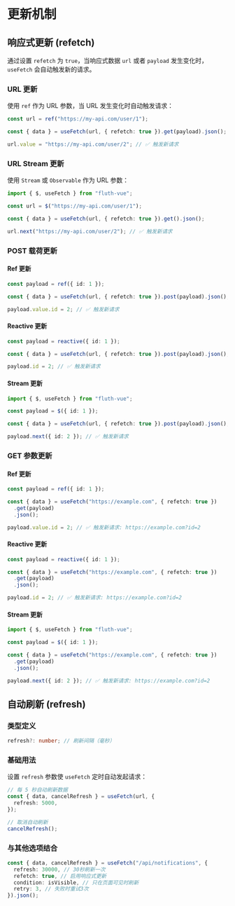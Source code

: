 # 更新机制

## 响应式更新 (refetch)

通过设置 `refetch` 为 `true`，当响应式数据 `url` 或者 `payload` 发生变化时，`useFetch` 会自动触发新的请求。

### URL 更新

使用 `ref` 作为 URL 参数，当 URL 发生变化时自动触发请求：

```ts
const url = ref("https://my-api.com/user/1");

const { data } = useFetch(url, { refetch: true }).get(payload).json();

url.value = "https://my-api.com/user/2"; // ✅ 触发新请求
```

### URL Stream 更新

使用 `Stream` 或 `Observable` 作为 URL 参数：

```ts
import { $, useFetch } from "fluth-vue";

const url = $("https://my-api.com/user/1");

const { data } = useFetch(url, { refetch: true }).get().json();

url.next("https://my-api.com/user/2"); // ✅ 触发新请求
```

### POST 载荷更新

#### Ref 更新

```ts
const payload = ref({ id: 1 });

const { data } = useFetch(url, { refetch: true }).post(payload).json();

payload.value.id = 2; // ✅ 触发新请求
```

#### Reactive 更新

```ts
const payload = reactive({ id: 1 });

const { data } = useFetch(url, { refetch: true }).post(payload).json();

payload.id = 2; // ✅ 触发新请求
```

#### Stream 更新

```ts
import { $, useFetch } from "fluth-vue";

const payload = $({ id: 1 });

const { data } = useFetch(url, { refetch: true }).post(payload).json();

payload.next({ id: 2 }); // ✅ 触发新请求
```

### GET 参数更新

#### Ref 更新

```ts
const payload = ref({ id: 1 });

const { data } = useFetch("https://example.com", { refetch: true })
  .get(payload)
  .json();

payload.value.id = 2; // ✅ 触发新请求: https://example.com?id=2
```

#### Reactive 更新

```ts
const payload = reactive({ id: 1 });

const { data } = useFetch("https://example.com", { refetch: true })
  .get(payload)
  .json();

payload.id = 2; // ✅ 触发新请求: https://example.com?id=2
```

#### Stream 更新

```ts
import { $, useFetch } from "fluth-vue";

const payload = $({ id: 1 });

const { data } = useFetch("https://example.com", { refetch: true })
  .get(payload)
  .json();

payload.next({ id: 2 }); // ✅ 触发新请求: https://example.com?id=2
```

## 自动刷新 (refresh)

### 类型定义

```typescript
refresh?: number; // 刷新间隔（毫秒）
```

### 基础用法

设置 `refresh` 参数使 `useFetch` 定时自动发起请求：

```ts
// 每 5 秒自动刷新数据
const { data, cancelRefresh } = useFetch(url, {
  refresh: 5000,
});

// 取消自动刷新
cancelRefresh();
```

### 与其他选项结合

```ts
const { data, cancelRefresh } = useFetch("/api/notifications", {
  refresh: 30000, // 30秒刷新一次
  refetch: true, // 启用响应式更新
  condition: isVisible, // 只在页面可见时刷新
  retry: 3, // 失败时重试3次
}).json();
```
